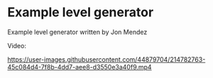 # Example level generator
Example level generator written by Jon Mendez

Video:

https://user-images.githubusercontent.com/44879704/214782763-45c084d4-7f8b-4dd7-aee8-d3550e3a40f9.mp4

